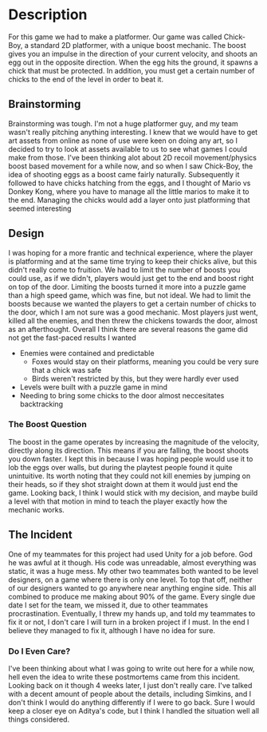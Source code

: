 # Description 
For this game we had to make a platformer. Our game was called Chick-Boy, a standard 2D platformer, with a unique boost mechanic. The boost gives you an impulse in the direction of your current velocity, and shoots an egg out in the opposite direction. When the egg hits the ground, it spawns a chick that must be protected. In addition, you must get a certain number of chicks to the end of the level in order to beat it.

## Brainstorming
Brainstorming was tough. I'm not a huge platformer guy, and my team wasn't really pitching anything interesting. I knew that we would have to get art assets from online as none of use were keen on doing any art, so I decided to try to look at assets available to us to see what games I could make from those. I've been thinking alot about 2D recoil movement/physics boost based movement for a while now, and so when I saw Chick-Boy, the idea of shooting eggs as a boost came fairly naturally. Subsequently it followed to have chicks hatching from the eggs, and I thought of Mario vs Donkey Kong, where you have to manage all the little marios to make it to the end. Managing the chicks would add a layer onto just platforming that seemed interesting

## Design
I was hoping for a more frantic and technical experience, where the player is platforming and at the same time trying to keep their chicks alive, but this didn't really come to fruition. We had to limit the number of boosts you could use, as if we didn't, players would just get to the end and boost right on top of the door. Limiting the boosts turned it more into a puzzle game than a high speed game, which was fine, but not ideal. We had to limit the boosts because we wanted the players to get a certain number of chicks to the door, which I am not sure was a good mechanic. Most players just went, killed all the enemies, and then threw the chickens towards the door, almost as an afterthought. Overall I think there are several reasons the game did not get the fast-paced results I wanted
- Enemies were contained and predictable
	- Foxes would stay on their platforms, meaning you could be very sure that a chick was safe
	- Birds weren't restricted by this, but they were hardly ever used
- Levels were built with a puzzle game in mind
- Needing to bring some chicks to the door almost neccesitates backtracking

### The Boost Question
The boost in the game operates by increasing the magnitude of the velocity, directly along its direction. This means if you are falling, the boost shoots you down faster. I kept this in because I was hoping people would use it to lob the eggs over walls, but during the playtest people found it quite unintuitive. Its worth noting that they could not kill enemies by jumping on their heads, so if they shot straight down at them it would just end the game. Looking back, I think I would stick with my decision, and maybe build a level with that motion in mind to teach the player exactly how the mechanic works.

## The Incident
One of my teammates for this project had used Unity for a job before. God he was awful at it though. His code was unreadable, almost everything was static, it was a huge mess. My other two teammates both wanted to be level designers, on a game where there is only one level. To top that off, neither of our designers wanted to go anywhere near anything engine side. This all combined to produce me making about 90% of the game. Every single due date I set for the team, we missed it, due to other teammates procrastination. Eventually, I threw my hands up, and told my teammates to fix it or not, I don't care I will turn in a broken project if I must. In the end I believe they managed to fix it, although I have no idea for sure.
### Do I Even Care?
I've been thinking about what I was going to write out here for a while now, hell even the idea to write these postmortems came from this incident. Looking back on it though 4 weeks later, I just don't really care. I've talked with a decent amount of people about the details, including Simkins, and I don't think I would do anything differently if I were to go back. Sure I would keep a closer eye on Aditya's code, but I think I handled the situation well all things considered. 